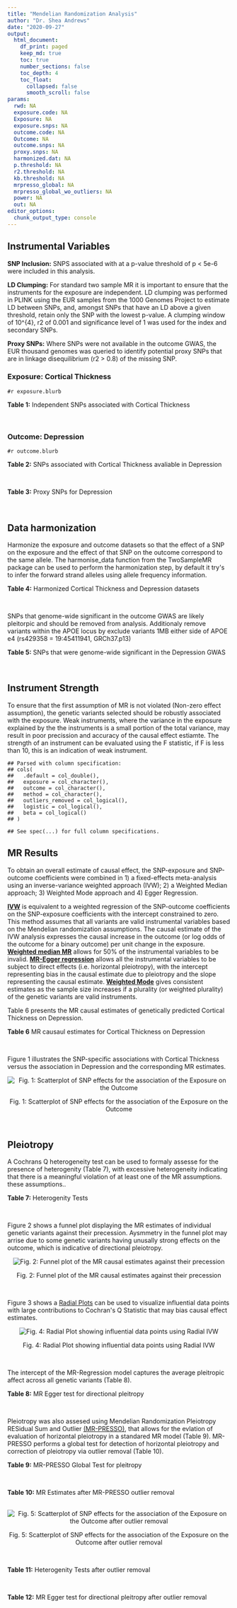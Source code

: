 ```yaml
---
title: "Mendelian Randomization Analysis"
author: "Dr. Shea Andrews"
date: "2020-09-27"
output:
  html_document:
    df_print: paged
    keep_md: true
    toc: true
    number_sections: false
    toc_depth: 4
    toc_float:
      collapsed: false
      smooth_scroll: false
params:
  rwd: NA
  exposure.code: NA
  Exposure: NA
  exposure.snps: NA
  outcome.code: NA
  Outcome: NA
  outcome.snps: NA
  proxy.snps: NA
  harmonized.dat: NA
  p.threshold: NA
  r2.threshold: NA
  kb.threshold: NA
  mrpresso_global: NA
  mrpresso_global_wo_outliers: NA
  power: NA
  out: NA
editor_options:
  chunk_output_type: console
---
```







## Instrumental Variables
**SNP Inclusion:** SNPS associated with at a p-value threshold of p < 5e-6 were included in this analysis.
<br>

**LD Clumping:** For standard two sample MR it is important to ensure that the instruments for the exposure are independent. LD clumping was performed in PLINK using the EUR samples from the 1000 Genomes Project to estimate LD between SNPs, and, amongst SNPs that have an LD above a given threshold, retain only the SNP with the lowest p-value. A clumping window of 10^{4}, r2 of 0.001 and significance level of 1 was used for the index and secondary SNPs.
<br>

**Proxy SNPs:** Where SNPs were not available in the outcome GWAS, the EUR thousand genomes was queried to identify potential proxy SNPs that are in linkage disequilibrium (r2 > 0.8) of the missing SNP.
<br>

### Exposure: Cortical Thickness
`#r exposure.blurb`
<br>

**Table 1:** Independent SNPs associated with Cortical Thickness
<div data-pagedtable="false">
  <script data-pagedtable-source type="application/json">
{"columns":[{"label":["SNP"],"name":[1],"type":["chr"],"align":["left"]},{"label":["CHROM"],"name":[2],"type":["dbl"],"align":["right"]},{"label":["POS"],"name":[3],"type":["dbl"],"align":["right"]},{"label":["REF"],"name":[4],"type":["chr"],"align":["left"]},{"label":["ALT"],"name":[5],"type":["chr"],"align":["left"]},{"label":["AF"],"name":[6],"type":["dbl"],"align":["right"]},{"label":["BETA"],"name":[7],"type":["dbl"],"align":["right"]},{"label":["SE"],"name":[8],"type":["dbl"],"align":["right"]},{"label":["Z"],"name":[9],"type":["dbl"],"align":["right"]},{"label":["P"],"name":[10],"type":["dbl"],"align":["right"]},{"label":["N"],"name":[11],"type":["dbl"],"align":["right"]},{"label":["TRAIT"],"name":[12],"type":["chr"],"align":["left"]}],"data":[{"1":"rs1180331","2":"1","3":"40012184","4":"G","5":"A","6":"0.4610","7":"0.0039","8":"0.0008","9":"4.875000","10":"5.299e-07","11":"32872","12":"Cortical_Thickness"},{"1":"rs556204","2":"1","3":"57595583","4":"G","5":"C","6":"0.1594","7":"-0.0050","8":"0.0010","9":"-5.000000","10":"1.417e-06","11":"32441","12":"Cortical_Thickness"},{"1":"rs2002058","2":"1","3":"58561329","4":"C","5":"T","6":"0.1892","7":"0.0046","8":"0.0010","9":"4.600000","10":"1.289e-06","11":"33089","12":"Cortical_Thickness"},{"1":"rs7549825","2":"1","3":"98554409","4":"A","5":"G","6":"0.3084","7":"0.0040","8":"0.0008","9":"5.000000","10":"2.503e-06","11":"32872","12":"Cortical_Thickness"},{"1":"rs7531555","2":"1","3":"196929310","4":"C","5":"T","6":"0.2386","7":"0.0047","8":"0.0009","9":"5.222222","10":"7.662e-08","11":"32639","12":"Cortical_Thickness"},{"1":"rs6738528","2":"2","3":"27149258","4":"T","5":"A","6":"0.3984","7":"0.0045","8":"0.0008","9":"5.625000","10":"7.324e-09","11":"32872","12":"Cortical_Thickness"},{"1":"rs3770776","2":"2","3":"37150793","4":"A","5":"G","6":"0.4299","7":"0.0039","8":"0.0008","9":"4.875000","10":"3.170e-07","11":"32872","12":"Cortical_Thickness"},{"1":"rs11692435","2":"2","3":"98275354","4":"G","5":"A","6":"0.0910","7":"-0.0091","8":"0.0015","9":"-6.066667","10":"3.179e-10","11":"29128","12":"Cortical_Thickness"},{"1":"rs533577","2":"3","3":"39489651","4":"C","5":"T","6":"0.4935","7":"-0.0050","8":"0.0008","9":"-6.250000","10":"8.426e-11","11":"32872","12":"Cortical_Thickness"},{"1":"rs11708974","2":"3","3":"64395184","4":"C","5":"T","6":"0.4778","7":"0.0035","8":"0.0008","9":"4.375000","10":"4.070e-06","11":"32872","12":"Cortical_Thickness"},{"1":"rs2636563","2":"3","3":"183939044","4":"G","5":"C","6":"0.2416","7":"0.0044","8":"0.0009","9":"4.888889","10":"2.299e-06","11":"31046","12":"Cortical_Thickness"},{"1":"rs10016059","2":"4","3":"2405007","4":"T","5":"C","6":"0.3379","7":"0.0038","8":"0.0008","9":"4.750000","10":"4.994e-06","11":"32441","12":"Cortical_Thickness"},{"1":"rs7657284","2":"4","3":"39688694","4":"A","5":"C","6":"0.2465","7":"0.0044","8":"0.0009","9":"4.888890","10":"2.680e-07","11":"32872","12":"Cortical_Thickness"},{"1":"rs7683042","2":"4","3":"46999235","4":"A","5":"G","6":"0.4028","7":"-0.0036","8":"0.0008","9":"-4.500000","10":"3.852e-06","11":"32872","12":"Cortical_Thickness"},{"1":"rs13107325","2":"4","3":"103188709","4":"C","5":"T","6":"0.0707","7":"-0.0076","8":"0.0015","9":"-5.066667","10":"5.054e-07","11":"32872","12":"Cortical_Thickness"},{"1":"rs35021943","2":"4","3":"121643239","4":"A","5":"C","6":"0.2422","7":"0.0051","8":"0.0009","9":"5.666670","10":"2.979e-09","11":"32872","12":"Cortical_Thickness"},{"1":"rs40565","2":"5","3":"55828636","4":"C","5":"T","6":"0.8108","7":"0.0048","8":"0.0010","9":"4.800000","10":"5.911e-07","11":"32249","12":"Cortical_Thickness"},{"1":"rs2744449","2":"6","3":"52951185","4":"G","5":"C","6":"0.9107","7":"0.0059","8":"0.0013","9":"4.538462","10":"4.452e-06","11":"33281","12":"Cortical_Thickness"},{"1":"rs194833","2":"7","3":"103761274","4":"G","5":"T","6":"0.4771","7":"-0.0035","8":"0.0008","9":"-4.375000","10":"3.614e-06","11":"32486","12":"Cortical_Thickness"},{"1":"rs6961970","2":"7","3":"113901132","4":"C","5":"A","6":"0.2334","7":"0.0041","8":"0.0009","9":"4.555556","10":"2.411e-06","11":"32872","12":"Cortical_Thickness"},{"1":"rs724265","2":"8","3":"8219182","4":"G","5":"A","6":"0.6272","7":"0.0041","8":"0.0008","9":"5.125000","10":"1.012e-07","11":"32872","12":"Cortical_Thickness"},{"1":"rs3200031","2":"8","3":"26227484","4":"C","5":"T","6":"0.0773","7":"0.0071","8":"0.0014","9":"5.071429","10":"5.526e-07","11":"32872","12":"Cortical_Thickness"},{"1":"rs7824177","2":"8","3":"110585288","4":"A","5":"G","6":"0.1616","7":"-0.0059","8":"0.0010","9":"-5.900000","10":"8.922e-09","11":"32872","12":"Cortical_Thickness"},{"1":"rs12543282","2":"8","3":"144627241","4":"C","5":"T","6":"0.2395","7":"0.0043","8":"0.0009","9":"4.777778","10":"4.087e-06","11":"32764","12":"Cortical_Thickness"},{"1":"rs35025323","2":"10","3":"97089991","4":"T","5":"C","6":"0.1210","7":"-0.0054","8":"0.0011","9":"-4.909090","10":"1.762e-06","11":"32872","12":"Cortical_Thickness"},{"1":"rs4296031","2":"11","3":"42540012","4":"G","5":"A","6":"0.8037","7":"-0.0044","8":"0.0010","9":"-4.400000","10":"3.779e-06","11":"32486","12":"Cortical_Thickness"},{"1":"rs7957460","2":"12","3":"32945835","4":"G","5":"A","6":"0.6732","7":"-0.0037","8":"0.0008","9":"-4.625000","10":"2.960e-06","11":"32512","12":"Cortical_Thickness"},{"1":"rs12815451","2":"12","3":"51738706","4":"T","5":"C","6":"0.1519","7":"0.0070","8":"0.0015","9":"4.666670","10":"3.201e-06","11":"20004","12":"Cortical_Thickness"},{"1":"rs1558801","2":"12","3":"109036359","4":"A","5":"C","6":"0.3852","7":"-0.0041","8":"0.0009","9":"-4.555560","10":"2.204e-06","11":"30860","12":"Cortical_Thickness"},{"1":"rs4772440","2":"13","3":"102712476","4":"C","5":"T","6":"0.4224","7":"-0.0036","8":"0.0008","9":"-4.500000","10":"3.102e-06","11":"32872","12":"Cortical_Thickness"},{"1":"rs1742401","2":"16","3":"1971601","4":"G","5":"A","6":"0.3809","7":"-0.0038","8":"0.0008","9":"-4.750000","10":"7.050e-07","11":"32764","12":"Cortical_Thickness"},{"1":"rs734957","2":"17","3":"2612584","4":"G","5":"A","6":"0.2235","7":"0.0066","8":"0.0012","9":"5.500000","10":"6.126e-08","11":"22106","12":"Cortical_Thickness"},{"1":"rs11656696","2":"17","3":"10033679","4":"C","5":"A","6":"0.4288","7":"0.0040","8":"0.0008","9":"5.000000","10":"2.117e-07","11":"32512","12":"Cortical_Thickness"},{"1":"rs7215205","2":"17","3":"29818258","4":"T","5":"C","6":"0.6326","7":"-0.0036","8":"0.0008","9":"-4.500000","10":"3.115e-06","11":"32680","12":"Cortical_Thickness"},{"1":"rs2316766","2":"17","3":"43919068","4":"G","5":"T","6":"0.2098","7":"0.0069","8":"0.0011","9":"6.272727","10":"2.903e-10","11":"26063","12":"Cortical_Thickness"},{"1":"rs117826338","2":"19","3":"5904353","4":"C","5":"T","6":"0.1353","7":"0.0062","8":"0.0012","9":"5.166667","10":"9.902e-08","11":"30012","12":"Cortical_Thickness"},{"1":"rs3816046","2":"19","3":"46118127","4":"C","5":"T","6":"0.3206","7":"-0.0041","8":"0.0008","9":"-5.125000","10":"8.464e-07","11":"30344","12":"Cortical_Thickness"},{"1":"rs5994871","2":"22","3":"22091244","4":"C","5":"T","6":"0.7171","7":"0.0042","8":"0.0009","9":"4.666667","10":"8.821e-07","11":"32872","12":"Cortical_Thickness"},{"1":"rs5756894","2":"22","3":"38450136","4":"C","5":"A","6":"0.6043","7":"0.0035","8":"0.0008","9":"4.375000","10":"4.741e-06","11":"32872","12":"Cortical_Thickness"}],"options":{"columns":{"min":{},"max":[10]},"rows":{"min":[10],"max":[10]},"pages":{}}}
  </script>
</div>
<br>

### Outcome: Depression
`#r outcome.blurb`
<br>

**Table 2:** SNPs associated with Cortical Thickness avaliable in Depression
<div data-pagedtable="false">
  <script data-pagedtable-source type="application/json">
{"columns":[{"label":["SNP"],"name":[1],"type":["chr"],"align":["left"]},{"label":["CHROM"],"name":[2],"type":["dbl"],"align":["right"]},{"label":["POS"],"name":[3],"type":["dbl"],"align":["right"]},{"label":["REF"],"name":[4],"type":["chr"],"align":["left"]},{"label":["ALT"],"name":[5],"type":["chr"],"align":["left"]},{"label":["AF"],"name":[6],"type":["dbl"],"align":["right"]},{"label":["BETA"],"name":[7],"type":["dbl"],"align":["right"]},{"label":["SE"],"name":[8],"type":["dbl"],"align":["right"]},{"label":["Z"],"name":[9],"type":["dbl"],"align":["right"]},{"label":["P"],"name":[10],"type":["dbl"],"align":["right"]},{"label":["N"],"name":[11],"type":["dbl"],"align":["right"]},{"label":["TRAIT"],"name":[12],"type":["chr"],"align":["left"]}],"data":[{"1":"rs1180331","2":"1","3":"40012184","4":"G","5":"A","6":"0.4596","7":"0.0003","8":"0.0035","9":"0.08571429","10":"0.9322000","11":"807553","12":"Depression"},{"1":"rs556204","2":"1","3":"57595583","4":"G","5":"C","6":"0.1599","7":"-0.0021","8":"0.0048","9":"-0.43750000","10":"0.6642000","11":"807553","12":"Depression"},{"1":"rs2002058","2":"1","3":"58561329","4":"C","5":"T","6":"0.1891","7":"-0.0012","8":"0.0045","9":"-0.26666667","10":"0.7913000","11":"807553","12":"Depression"},{"1":"rs7549825","2":"1","3":"98554409","4":"A","5":"G","6":"0.3079","7":"-0.0091","8":"0.0039","9":"-2.33333000","10":"0.0205800","11":"807553","12":"Depression"},{"1":"rs7531555","2":"1","3":"196929310","4":"C","5":"T","6":"0.2328","7":"-0.0009","8":"0.0041","9":"-0.21951220","10":"0.8276000","11":"807553","12":"Depression"},{"1":"rs6738528","2":"2","3":"27149258","4":"T","5":"A","6":"0.3944","7":"-0.0033","8":"0.0036","9":"-0.91666667","10":"0.3630000","11":"807553","12":"Depression"},{"1":"rs3770776","2":"2","3":"37150793","4":"A","5":"G","6":"0.4229","7":"0.0089","8":"0.0036","9":"2.47222000","10":"0.0141500","11":"807553","12":"Depression"},{"1":"rs11692435","2":"2","3":"98275354","4":"G","5":"A","6":"0.0817","7":"0.0117","8":"0.0065","9":"1.80000000","10":"0.0740500","11":"807553","12":"Depression"},{"1":"rs533577","2":"3","3":"39489651","4":"C","5":"T","6":"0.4937","7":"-0.0037","8":"0.0035","9":"-1.05714286","10":"0.2941000","11":"807553","12":"Depression"},{"1":"rs11708974","2":"3","3":"64395184","4":"C","5":"T","6":"0.4859","7":"0.0010","8":"0.0036","9":"0.27777778","10":"0.7828000","11":"807553","12":"Depression"},{"1":"rs2636563","2":"3","3":"183939044","4":"G","5":"C","6":"0.2384","7":"0.0139","8":"0.0041","9":"3.39024390","10":"0.0007670","11":"807553","12":"Depression"},{"1":"rs10016059","2":"4","3":"2405007","4":"T","5":"C","6":"0.3388","7":"-0.0101","8":"0.0038","9":"-2.65789000","10":"0.0083480","11":"807553","12":"Depression"},{"1":"rs7657284","2":"4","3":"39688694","4":"A","5":"C","6":"0.2498","7":"-0.0015","8":"0.0041","9":"-0.36585400","10":"0.7166000","11":"807553","12":"Depression"},{"1":"rs7683042","2":"4","3":"46999235","4":"A","5":"G","6":"0.4038","7":"-0.0007","8":"0.0036","9":"-0.19444400","10":"0.8470000","11":"807553","12":"Depression"},{"1":"rs13107325","2":"4","3":"103188709","4":"C","5":"T","6":"0.0762","7":"0.0230","8":"0.0068","9":"3.38235294","10":"0.0006575","11":"807553","12":"Depression"},{"1":"rs35021943","2":"4","3":"121643239","4":"A","5":"C","6":"0.2476","7":"-0.0139","8":"0.0041","9":"-3.39024000","10":"0.0007670","11":"807553","12":"Depression"},{"1":"rs40565","2":"5","3":"55828636","4":"C","5":"T","6":"0.8152","7":"0.0008","8":"0.0046","9":"0.17391304","10":"0.8630000","11":"807553","12":"Depression"},{"1":"rs2744449","2":"6","3":"52951185","4":"G","5":"C","6":"0.9075","7":"-0.0046","8":"0.0061","9":"-0.75409836","10":"0.4542000","11":"807553","12":"Depression"},{"1":"rs194833","2":"7","3":"103761274","4":"G","5":"T","6":"0.4709","7":"0.0051","8":"0.0035","9":"1.45714286","10":"0.1482000","11":"807553","12":"Depression"},{"1":"rs6961970","2":"7","3":"113901132","4":"C","5":"A","6":"0.2353","7":"0.0113","8":"0.0041","9":"2.75609756","10":"0.0062360","11":"807553","12":"Depression"},{"1":"rs724265","2":"8","3":"8219182","4":"G","5":"A","6":"0.6246","7":"-0.0085","8":"0.0037","9":"-2.29729730","10":"0.0226200","11":"807553","12":"Depression"},{"1":"rs3200031","2":"8","3":"26227484","4":"C","5":"T","6":"0.0773","7":"0.0087","8":"0.0067","9":"1.29850746","10":"0.1908000","11":"807553","12":"Depression"},{"1":"rs7824177","2":"8","3":"110585288","4":"A","5":"G","6":"0.1602","7":"0.0006","8":"0.0048","9":"0.12500000","10":"0.9013000","11":"807553","12":"Depression"},{"1":"rs12543282","2":"8","3":"144627241","4":"C","5":"T","6":"0.2345","7":"-0.0004","8":"0.0042","9":"-0.09523810","10":"0.9247000","11":"807553","12":"Depression"},{"1":"rs35025323","2":"10","3":"97089991","4":"T","5":"C","6":"0.1212","7":"0.0090","8":"0.0054","9":"1.66667000","10":"0.0981300","11":"807553","12":"Depression"},{"1":"rs4296031","2":"11","3":"42540012","4":"G","5":"A","6":"0.8104","7":"-0.0073","8":"0.0045","9":"-1.62222222","10":"0.1074000","11":"807553","12":"Depression"},{"1":"rs7957460","2":"12","3":"32945835","4":"G","5":"A","6":"0.6737","7":"-0.0003","8":"0.0037","9":"-0.08108108","10":"0.9359000","11":"807553","12":"Depression"},{"1":"rs12815451","2":"12","3":"51738706","4":"T","5":"C","6":"0.1587","7":"0.0067","8":"0.0053","9":"1.26415000","10":"0.2097000","11":"807553","12":"Depression"},{"1":"rs1558801","2":"12","3":"109036359","4":"A","5":"C","6":"0.3912","7":"-0.0008","8":"0.0037","9":"-0.21621600","10":"0.8301000","11":"807553","12":"Depression"},{"1":"rs4772440","2":"13","3":"102712476","4":"C","5":"T","6":"0.4176","7":"0.0051","8":"0.0036","9":"1.41666667","10":"0.1598000","11":"807553","12":"Depression"},{"1":"rs1742401","2":"16","3":"1971601","4":"G","5":"A","6":"0.3791","7":"-0.0020","8":"0.0036","9":"-0.55555556","10":"0.5814000","11":"807553","12":"Depression"},{"1":"rs11656696","2":"17","3":"10033679","4":"C","5":"A","6":"0.4267","7":"0.0019","8":"0.0036","9":"0.52777778","10":"0.6004000","11":"807553","12":"Depression"},{"1":"rs7215205","2":"17","3":"29818258","4":"T","5":"C","6":"0.6346","7":"-0.0054","8":"0.0037","9":"-1.45946000","10":"0.1475000","11":"807553","12":"Depression"},{"1":"rs117826338","2":"19","3":"5904353","4":"C","5":"T","6":"0.1371","7":"0.0017","8":"0.0053","9":"0.32075472","10":"0.7502000","11":"807553","12":"Depression"},{"1":"rs3816046","2":"19","3":"46118127","4":"C","5":"T","6":"0.3272","7":"-0.0034","8":"0.0038","9":"-0.89473684","10":"0.3746000","11":"807553","12":"Depression"},{"1":"rs5994871","2":"22","3":"22091244","4":"C","5":"T","6":"0.7155","7":"-0.0014","8":"0.0040","9":"-0.35000000","10":"0.7283000","11":"807553","12":"Depression"},{"1":"rs5756894","2":"22","3":"38450136","4":"C","5":"A","6":"0.5980","7":"-0.0044","8":"0.0036","9":"-1.22222222","10":"0.2252000","11":"807553","12":"Depression"},{"1":"rs734957","2":"NA","3":"NA","4":"NA","5":"NA","6":"NA","7":"NA","8":"NA","9":"NA","10":"NA","11":"NA","12":"NA"},{"1":"rs2316766","2":"NA","3":"NA","4":"NA","5":"NA","6":"NA","7":"NA","8":"NA","9":"NA","10":"NA","11":"NA","12":"NA"}],"options":{"columns":{"min":{},"max":[10]},"rows":{"min":[10],"max":[10]},"pages":{}}}
  </script>
</div>
<br>

**Table 3:** Proxy SNPs for Depression
<div data-pagedtable="false">
  <script data-pagedtable-source type="application/json">
{"columns":[{"label":["target_snp"],"name":[1],"type":["chr"],"align":["left"]},{"label":["proxy_snp"],"name":[2],"type":["chr"],"align":["left"]},{"label":["ld.r2"],"name":[3],"type":["dbl"],"align":["right"]},{"label":["Dprime"],"name":[4],"type":["dbl"],"align":["right"]},{"label":["PHASE"],"name":[5],"type":["chr"],"align":["left"]},{"label":["X12"],"name":[6],"type":["lgl"],"align":["right"]},{"label":["CHROM"],"name":[7],"type":["dbl"],"align":["right"]},{"label":["POS"],"name":[8],"type":["dbl"],"align":["right"]},{"label":["REF.proxy"],"name":[9],"type":["chr"],"align":["left"]},{"label":["ALT.proxy"],"name":[10],"type":["chr"],"align":["left"]},{"label":["AF"],"name":[11],"type":["dbl"],"align":["right"]},{"label":["BETA"],"name":[12],"type":["dbl"],"align":["right"]},{"label":["SE"],"name":[13],"type":["dbl"],"align":["right"]},{"label":["Z"],"name":[14],"type":["dbl"],"align":["right"]},{"label":["P"],"name":[15],"type":["dbl"],"align":["right"]},{"label":["N"],"name":[16],"type":["dbl"],"align":["right"]},{"label":["TRAIT"],"name":[17],"type":["chr"],"align":["left"]},{"label":["ref"],"name":[18],"type":["lgl"],"align":["right"]},{"label":["ref.proxy"],"name":[19],"type":["chr"],"align":["left"]},{"label":["alt"],"name":[20],"type":["chr"],"align":["left"]},{"label":["alt.proxy"],"name":[21],"type":["chr"],"align":["left"]},{"label":["ALT"],"name":[22],"type":["lgl"],"align":["right"]},{"label":["REF"],"name":[23],"type":["chr"],"align":["left"]},{"label":["proxy.outcome"],"name":[24],"type":["lgl"],"align":["right"]}],"data":[{"1":"rs2316766","2":"rs112155389","3":"0.989115","4":"1","5":"TA/GG","6":"NA","7":"17","8":"43758078","9":"G","10":"A","11":"0.2212","12":"0.0049","13":"0.0042","14":"1.166667","15":"0.247","16":"807553","17":"Depression","18":"TRUE","19":"A","20":"G","21":"G","22":"TRUE","23":"G","24":"TRUE"},{"1":"rs734957","2":"NA","3":"NA","4":"NA","5":"NA","6":"NA","7":"NA","8":"NA","9":"NA","10":"NA","11":"NA","12":"NA","13":"NA","14":"NA","15":"NA","16":"NA","17":"NA","18":"NA","19":"NA","20":"NA","21":"NA","22":"NA","23":"NA","24":"NA"}],"options":{"columns":{"min":{},"max":[10]},"rows":{"min":[10],"max":[10]},"pages":{}}}
  </script>
</div>
<br>

## Data harmonization
Harmonize the exposure and outcome datasets so that the effect of a SNP on the exposure and the effect of that SNP on the outcome correspond to the same allele. The harmonise_data function from the TwoSampleMR package can be used to perform the harmonization step, by default it try's to infer the forward strand alleles using allele frequency information.
<br>

**Table 4:** Harmonized Cortical Thickness and Depression datasets
<div data-pagedtable="false">
  <script data-pagedtable-source type="application/json">
{"columns":[{"label":["SNP"],"name":[1],"type":["chr"],"align":["left"]},{"label":["effect_allele.exposure"],"name":[2],"type":["chr"],"align":["left"]},{"label":["other_allele.exposure"],"name":[3],"type":["chr"],"align":["left"]},{"label":["effect_allele.outcome"],"name":[4],"type":["chr"],"align":["left"]},{"label":["other_allele.outcome"],"name":[5],"type":["chr"],"align":["left"]},{"label":["beta.exposure"],"name":[6],"type":["dbl"],"align":["right"]},{"label":["beta.outcome"],"name":[7],"type":["dbl"],"align":["right"]},{"label":["eaf.exposure"],"name":[8],"type":["dbl"],"align":["right"]},{"label":["eaf.outcome"],"name":[9],"type":["dbl"],"align":["right"]},{"label":["remove"],"name":[10],"type":["lgl"],"align":["right"]},{"label":["palindromic"],"name":[11],"type":["lgl"],"align":["right"]},{"label":["ambiguous"],"name":[12],"type":["lgl"],"align":["right"]},{"label":["id.outcome"],"name":[13],"type":["chr"],"align":["left"]},{"label":["chr.outcome"],"name":[14],"type":["dbl"],"align":["right"]},{"label":["pos.outcome"],"name":[15],"type":["dbl"],"align":["right"]},{"label":["se.outcome"],"name":[16],"type":["dbl"],"align":["right"]},{"label":["z.outcome"],"name":[17],"type":["dbl"],"align":["right"]},{"label":["pval.outcome"],"name":[18],"type":["dbl"],"align":["right"]},{"label":["samplesize.outcome"],"name":[19],"type":["dbl"],"align":["right"]},{"label":["outcome"],"name":[20],"type":["chr"],"align":["left"]},{"label":["mr_keep.outcome"],"name":[21],"type":["lgl"],"align":["right"]},{"label":["pval_origin.outcome"],"name":[22],"type":["chr"],"align":["left"]},{"label":["chr.exposure"],"name":[23],"type":["dbl"],"align":["right"]},{"label":["pos.exposure"],"name":[24],"type":["dbl"],"align":["right"]},{"label":["se.exposure"],"name":[25],"type":["dbl"],"align":["right"]},{"label":["z.exposure"],"name":[26],"type":["dbl"],"align":["right"]},{"label":["pval.exposure"],"name":[27],"type":["dbl"],"align":["right"]},{"label":["samplesize.exposure"],"name":[28],"type":["dbl"],"align":["right"]},{"label":["exposure"],"name":[29],"type":["chr"],"align":["left"]},{"label":["mr_keep.exposure"],"name":[30],"type":["lgl"],"align":["right"]},{"label":["pval_origin.exposure"],"name":[31],"type":["chr"],"align":["left"]},{"label":["id.exposure"],"name":[32],"type":["chr"],"align":["left"]},{"label":["action"],"name":[33],"type":["dbl"],"align":["right"]},{"label":["mr_keep"],"name":[34],"type":["lgl"],"align":["right"]},{"label":["pt"],"name":[35],"type":["dbl"],"align":["right"]},{"label":["pleitropy_keep"],"name":[36],"type":["lgl"],"align":["right"]},{"label":["mrpresso_RSSobs"],"name":[37],"type":["dbl"],"align":["right"]},{"label":["mrpresso_pval"],"name":[38],"type":["dbl"],"align":["right"]},{"label":["mrpresso_keep"],"name":[39],"type":["lgl"],"align":["right"]}],"data":[{"1":"rs10016059","2":"C","3":"T","4":"C","5":"T","6":"0.0038","7":"-0.0101","8":"0.3379","9":"0.3388","10":"FALSE","11":"FALSE","12":"FALSE","13":"WWB8TB","14":"4","15":"2405007","16":"0.0038","17":"-2.65789000","18":"0.0083480","19":"807553","20":"Howard2019dep23andMe","21":"TRUE","22":"reported","23":"4","24":"2405007","25":"0.0008","26":"4.750000","27":"4.994e-06","28":"32441","29":"Grasby2020thickness","30":"TRUE","31":"reported","32":"Bc7OW2","33":"2","34":"TRUE","35":"5e-06","36":"TRUE","37":"9.867550e-05","38":"0.3990","39":"TRUE"},{"1":"rs11656696","2":"A","3":"C","4":"A","5":"C","6":"0.0040","7":"0.0019","8":"0.4288","9":"0.4267","10":"FALSE","11":"FALSE","12":"FALSE","13":"WWB8TB","14":"17","15":"10033679","16":"0.0036","17":"0.52777778","18":"0.6004000","19":"807553","20":"Howard2019dep23andMe","21":"TRUE","22":"reported","23":"17","24":"10033679","25":"0.0008","26":"5.000000","27":"2.117e-07","28":"32512","29":"Grasby2020thickness","30":"TRUE","31":"reported","32":"Bc7OW2","33":"2","34":"TRUE","35":"5e-06","36":"TRUE","37":"5.569280e-06","38":"1.0000","39":"TRUE"},{"1":"rs11692435","2":"A","3":"G","4":"A","5":"G","6":"-0.0091","7":"0.0117","8":"0.0910","9":"0.0817","10":"FALSE","11":"FALSE","12":"FALSE","13":"WWB8TB","14":"2","15":"98275354","16":"0.0065","17":"1.80000000","18":"0.0740500","19":"807553","20":"Howard2019dep23andMe","21":"TRUE","22":"reported","23":"2","24":"98275354","25":"0.0015","26":"-6.066667","27":"3.179e-10","28":"29128","29":"Grasby2020thickness","30":"TRUE","31":"reported","32":"Bc7OW2","33":"2","34":"TRUE","35":"5e-06","36":"TRUE","37":"1.269006e-04","38":"1.0000","39":"TRUE"},{"1":"rs11708974","2":"T","3":"C","4":"T","5":"C","6":"0.0035","7":"0.0010","8":"0.4778","9":"0.4859","10":"FALSE","11":"FALSE","12":"FALSE","13":"WWB8TB","14":"3","15":"64395184","16":"0.0036","17":"0.27777778","18":"0.7828000","19":"807553","20":"Howard2019dep23andMe","21":"TRUE","22":"reported","23":"3","24":"64395184","25":"0.0008","26":"4.375000","27":"4.070e-06","28":"32872","29":"Grasby2020thickness","30":"TRUE","31":"reported","32":"Bc7OW2","33":"2","34":"TRUE","35":"5e-06","36":"TRUE","37":"1.892950e-06","38":"1.0000","39":"TRUE"},{"1":"rs117826338","2":"T","3":"C","4":"T","5":"C","6":"0.0062","7":"0.0017","8":"0.1353","9":"0.1371","10":"FALSE","11":"FALSE","12":"FALSE","13":"WWB8TB","14":"19","15":"5904353","16":"0.0053","17":"0.32075472","18":"0.7502000","19":"807553","20":"Howard2019dep23andMe","21":"TRUE","22":"reported","23":"19","24":"5904353","25":"0.0012","26":"5.166667","27":"9.902e-08","28":"30012","29":"Grasby2020thickness","30":"TRUE","31":"reported","32":"Bc7OW2","33":"2","34":"TRUE","35":"5e-06","36":"TRUE","37":"5.694265e-06","38":"1.0000","39":"TRUE"},{"1":"rs1180331","2":"A","3":"G","4":"A","5":"G","6":"0.0039","7":"0.0003","8":"0.4610","9":"0.4596","10":"FALSE","11":"FALSE","12":"FALSE","13":"WWB8TB","14":"1","15":"40012184","16":"0.0035","17":"0.08571429","18":"0.9322000","19":"807553","20":"Howard2019dep23andMe","21":"TRUE","22":"reported","23":"1","24":"40012184","25":"0.0008","26":"4.875000","27":"5.299e-07","28":"32872","29":"Grasby2020thickness","30":"TRUE","31":"reported","32":"Bc7OW2","33":"2","34":"TRUE","35":"5e-06","36":"TRUE","37":"4.993166e-07","38":"1.0000","39":"TRUE"},{"1":"rs12543282","2":"T","3":"C","4":"T","5":"C","6":"0.0043","7":"-0.0004","8":"0.2395","9":"0.2345","10":"FALSE","11":"FALSE","12":"FALSE","13":"WWB8TB","14":"8","15":"144627241","16":"0.0042","17":"-0.09523810","18":"0.9247000","19":"807553","20":"Howard2019dep23andMe","21":"TRUE","22":"reported","23":"8","24":"144627241","25":"0.0009","26":"4.777778","27":"4.087e-06","28":"32764","29":"Grasby2020thickness","30":"TRUE","31":"reported","32":"Bc7OW2","33":"2","34":"TRUE","35":"5e-06","36":"TRUE","37":"8.043206e-10","38":"1.0000","39":"TRUE"},{"1":"rs12815451","2":"C","3":"T","4":"C","5":"T","6":"0.0070","7":"0.0067","8":"0.1519","9":"0.1587","10":"FALSE","11":"FALSE","12":"FALSE","13":"WWB8TB","14":"12","15":"51738706","16":"0.0053","17":"1.26415000","18":"0.2097000","19":"807553","20":"Howard2019dep23andMe","21":"TRUE","22":"reported","23":"12","24":"51738706","25":"0.0015","26":"4.666670","27":"3.201e-06","28":"20004","29":"Grasby2020thickness","30":"TRUE","31":"reported","32":"Bc7OW2","33":"2","34":"TRUE","35":"5e-06","36":"TRUE","37":"5.900797e-05","38":"1.0000","39":"TRUE"},{"1":"rs13107325","2":"T","3":"C","4":"T","5":"C","6":"-0.0076","7":"0.0230","8":"0.0707","9":"0.0762","10":"FALSE","11":"FALSE","12":"FALSE","13":"WWB8TB","14":"4","15":"103188709","16":"0.0068","17":"3.38235294","18":"0.0006575","19":"807553","20":"Howard2019dep23andMe","21":"TRUE","22":"reported","23":"4","24":"103188709","25":"0.0015","26":"-5.066667","27":"5.054e-07","28":"32872","29":"Grasby2020thickness","30":"TRUE","31":"reported","32":"Bc7OW2","33":"2","34":"TRUE","35":"5e-06","36":"TRUE","37":"5.222101e-04","38":"0.0266","39":"FALSE"},{"1":"rs1558801","2":"C","3":"A","4":"C","5":"A","6":"-0.0041","7":"-0.0008","8":"0.3852","9":"0.3912","10":"FALSE","11":"FALSE","12":"FALSE","13":"WWB8TB","14":"12","15":"109036359","16":"0.0037","17":"-0.21621600","18":"0.8301000","19":"807553","20":"Howard2019dep23andMe","21":"TRUE","22":"reported","23":"12","24":"109036359","25":"0.0009","26":"-4.555560","27":"2.204e-06","28":"30860","29":"Grasby2020thickness","30":"TRUE","31":"reported","32":"Bc7OW2","33":"2","34":"TRUE","35":"5e-06","36":"TRUE","37":"1.538259e-06","38":"1.0000","39":"TRUE"},{"1":"rs1742401","2":"A","3":"G","4":"A","5":"G","6":"-0.0038","7":"-0.0020","8":"0.3809","9":"0.3791","10":"FALSE","11":"FALSE","12":"FALSE","13":"WWB8TB","14":"16","15":"1971601","16":"0.0036","17":"-0.55555556","18":"0.5814000","19":"807553","20":"Howard2019dep23andMe","21":"TRUE","22":"reported","23":"16","24":"1971601","25":"0.0008","26":"-4.750000","27":"7.050e-07","28":"32764","29":"Grasby2020thickness","30":"TRUE","31":"reported","32":"Bc7OW2","33":"2","34":"TRUE","35":"5e-06","36":"TRUE","37":"5.933064e-06","38":"1.0000","39":"TRUE"},{"1":"rs194833","2":"T","3":"G","4":"T","5":"G","6":"-0.0035","7":"0.0051","8":"0.4771","9":"0.4709","10":"FALSE","11":"FALSE","12":"FALSE","13":"WWB8TB","14":"7","15":"103761274","16":"0.0035","17":"1.45714286","18":"0.1482000","19":"807553","20":"Howard2019dep23andMe","21":"TRUE","22":"reported","23":"7","24":"103761274","25":"0.0008","26":"-4.375000","27":"3.614e-06","28":"32486","29":"Grasby2020thickness","30":"TRUE","31":"reported","32":"Bc7OW2","33":"2","34":"TRUE","35":"5e-06","36":"TRUE","37":"2.357343e-05","38":"1.0000","39":"TRUE"},{"1":"rs2002058","2":"T","3":"C","4":"T","5":"C","6":"0.0046","7":"-0.0012","8":"0.1892","9":"0.1891","10":"FALSE","11":"FALSE","12":"FALSE","13":"WWB8TB","14":"1","15":"58561329","16":"0.0045","17":"-0.26666667","18":"0.7913000","19":"807553","20":"Howard2019dep23andMe","21":"TRUE","22":"reported","23":"1","24":"58561329","25":"0.0010","26":"4.600000","27":"1.289e-06","28":"33089","29":"Grasby2020thickness","30":"TRUE","31":"reported","32":"Bc7OW2","33":"2","34":"TRUE","35":"5e-06","36":"TRUE","37":"5.765798e-07","38":"1.0000","39":"TRUE"},{"1":"rs2316766","2":"T","3":"G","4":"T","5":"G","6":"0.0069","7":"0.0049","8":"0.2098","9":"0.2212","10":"FALSE","11":"FALSE","12":"FALSE","13":"WWB8TB","14":"17","15":"43758078","16":"0.0042","17":"1.16666667","18":"0.2470000","19":"807553","20":"Howard2019dep23andMe","21":"TRUE","22":"reported","23":"17","24":"43919068","25":"0.0011","26":"6.272727","27":"2.903e-10","28":"26063","29":"Grasby2020thickness","30":"TRUE","31":"reported","32":"Bc7OW2","33":"2","34":"TRUE","35":"5e-06","36":"TRUE","37":"3.512963e-05","38":"1.0000","39":"TRUE"},{"1":"rs2636563","2":"C","3":"G","4":"C","5":"G","6":"0.0044","7":"0.0139","8":"0.2416","9":"0.2384","10":"FALSE","11":"TRUE","12":"FALSE","13":"WWB8TB","14":"3","15":"183939044","16":"0.0041","17":"3.39024390","18":"0.0007670","19":"807553","20":"Howard2019dep23andMe","21":"TRUE","22":"reported","23":"3","24":"183939044","25":"0.0009","26":"4.888889","27":"2.299e-06","28":"31046","29":"Grasby2020thickness","30":"TRUE","31":"reported","32":"Bc7OW2","33":"2","34":"TRUE","35":"5e-06","36":"TRUE","37":"2.160362e-04","38":"0.0152","39":"FALSE"},{"1":"rs2744449","2":"C","3":"G","4":"C","5":"G","6":"0.0059","7":"-0.0046","8":"0.9107","9":"0.9075","10":"FALSE","11":"TRUE","12":"FALSE","13":"WWB8TB","14":"6","15":"52951185","16":"0.0061","17":"-0.75409836","18":"0.4542000","19":"807553","20":"Howard2019dep23andMe","21":"TRUE","22":"reported","23":"6","24":"52951185","25":"0.0013","26":"4.538462","27":"4.452e-06","28":"33281","29":"Grasby2020thickness","30":"TRUE","31":"reported","32":"Bc7OW2","33":"2","34":"TRUE","35":"5e-06","36":"TRUE","37":"1.676653e-05","38":"1.0000","39":"TRUE"},{"1":"rs3200031","2":"T","3":"C","4":"T","5":"C","6":"0.0071","7":"0.0087","8":"0.0773","9":"0.0773","10":"FALSE","11":"FALSE","12":"FALSE","13":"WWB8TB","14":"8","15":"26227484","16":"0.0067","17":"1.29850746","18":"0.1908000","19":"807553","20":"Howard2019dep23andMe","21":"TRUE","22":"reported","23":"8","24":"26227484","25":"0.0014","26":"5.071429","27":"5.526e-07","28":"32872","29":"Grasby2020thickness","30":"TRUE","31":"reported","32":"Bc7OW2","33":"2","34":"TRUE","35":"5e-06","36":"TRUE","37":"9.286614e-05","38":"1.0000","39":"TRUE"},{"1":"rs35021943","2":"C","3":"A","4":"C","5":"A","6":"0.0051","7":"-0.0139","8":"0.2422","9":"0.2476","10":"FALSE","11":"FALSE","12":"FALSE","13":"WWB8TB","14":"4","15":"121643239","16":"0.0041","17":"-3.39024000","18":"0.0007670","19":"807553","20":"Howard2019dep23andMe","21":"TRUE","22":"reported","23":"4","24":"121643239","25":"0.0009","26":"5.666670","27":"2.979e-09","28":"32872","29":"Grasby2020thickness","30":"TRUE","31":"reported","32":"Bc7OW2","33":"2","34":"TRUE","35":"5e-06","36":"TRUE","37":"1.917959e-04","38":"0.0304","39":"FALSE"},{"1":"rs35025323","2":"C","3":"T","4":"C","5":"T","6":"-0.0054","7":"0.0090","8":"0.1210","9":"0.1212","10":"FALSE","11":"FALSE","12":"FALSE","13":"WWB8TB","14":"10","15":"97089991","16":"0.0054","17":"1.66667000","18":"0.0981300","19":"807553","20":"Howard2019dep23andMe","21":"TRUE","22":"reported","23":"10","24":"97089991","25":"0.0011","26":"-4.909090","27":"1.762e-06","28":"32872","29":"Grasby2020thickness","30":"TRUE","31":"reported","32":"Bc7OW2","33":"2","34":"TRUE","35":"5e-06","36":"TRUE","37":"7.477063e-05","38":"1.0000","39":"TRUE"},{"1":"rs3770776","2":"G","3":"A","4":"G","5":"A","6":"0.0039","7":"0.0089","8":"0.4299","9":"0.4229","10":"FALSE","11":"FALSE","12":"FALSE","13":"WWB8TB","14":"2","15":"37150793","16":"0.0036","17":"2.47222000","18":"0.0141500","19":"807553","20":"Howard2019dep23andMe","21":"TRUE","22":"reported","23":"2","24":"37150793","25":"0.0008","26":"4.875000","27":"3.170e-07","28":"32872","29":"Grasby2020thickness","30":"TRUE","31":"reported","32":"Bc7OW2","33":"2","34":"TRUE","35":"5e-06","36":"TRUE","37":"9.074517e-05","38":"0.3496","39":"TRUE"},{"1":"rs3816046","2":"T","3":"C","4":"T","5":"C","6":"-0.0041","7":"-0.0034","8":"0.3206","9":"0.3272","10":"FALSE","11":"FALSE","12":"FALSE","13":"WWB8TB","14":"19","15":"46118127","16":"0.0038","17":"-0.89473684","18":"0.3746000","19":"807553","20":"Howard2019dep23andMe","21":"TRUE","22":"reported","23":"19","24":"46118127","25":"0.0008","26":"-5.125000","27":"8.464e-07","28":"30344","29":"Grasby2020thickness","30":"TRUE","31":"reported","32":"Bc7OW2","33":"2","34":"TRUE","35":"5e-06","36":"TRUE","37":"1.524617e-05","38":"1.0000","39":"TRUE"},{"1":"rs40565","2":"T","3":"C","4":"T","5":"C","6":"0.0048","7":"0.0008","8":"0.8108","9":"0.8152","10":"FALSE","11":"FALSE","12":"FALSE","13":"WWB8TB","14":"5","15":"55828636","16":"0.0046","17":"0.17391304","18":"0.8630000","19":"807553","20":"Howard2019dep23andMe","21":"TRUE","22":"reported","23":"5","24":"55828636","25":"0.0010","26":"4.800000","27":"5.911e-07","28":"32249","29":"Grasby2020thickness","30":"TRUE","31":"reported","32":"Bc7OW2","33":"2","34":"TRUE","35":"5e-06","36":"TRUE","37":"1.710311e-06","38":"1.0000","39":"TRUE"},{"1":"rs4296031","2":"A","3":"G","4":"A","5":"G","6":"-0.0044","7":"-0.0073","8":"0.8037","9":"0.8104","10":"FALSE","11":"FALSE","12":"FALSE","13":"WWB8TB","14":"11","15":"42540012","16":"0.0045","17":"-1.62222222","18":"0.1074000","19":"807553","20":"Howard2019dep23andMe","21":"TRUE","22":"reported","23":"11","24":"42540012","25":"0.0010","26":"-4.400000","27":"3.779e-06","28":"32486","29":"Grasby2020thickness","30":"TRUE","31":"reported","32":"Bc7OW2","33":"2","34":"TRUE","35":"5e-06","36":"TRUE","37":"6.238613e-05","38":"1.0000","39":"TRUE"},{"1":"rs4772440","2":"T","3":"C","4":"T","5":"C","6":"-0.0036","7":"0.0051","8":"0.4224","9":"0.4176","10":"FALSE","11":"FALSE","12":"FALSE","13":"WWB8TB","14":"13","15":"102712476","16":"0.0036","17":"1.41666667","18":"0.1598000","19":"807553","20":"Howard2019dep23andMe","21":"TRUE","22":"reported","23":"13","24":"102712476","25":"0.0008","26":"-4.500000","27":"3.102e-06","28":"32872","29":"Grasby2020thickness","30":"TRUE","31":"reported","32":"Bc7OW2","33":"2","34":"TRUE","35":"5e-06","36":"TRUE","37":"2.347484e-05","38":"1.0000","39":"TRUE"},{"1":"rs533577","2":"T","3":"C","4":"T","5":"C","6":"-0.0050","7":"-0.0037","8":"0.4935","9":"0.4937","10":"FALSE","11":"FALSE","12":"FALSE","13":"WWB8TB","14":"3","15":"39489651","16":"0.0035","17":"-1.05714286","18":"0.2941000","19":"807553","20":"Howard2019dep23andMe","21":"TRUE","22":"reported","23":"3","24":"39489651","25":"0.0008","26":"-6.250000","27":"8.426e-11","28":"32872","29":"Grasby2020thickness","30":"TRUE","31":"reported","32":"Bc7OW2","33":"2","34":"TRUE","35":"5e-06","36":"TRUE","37":"1.925515e-05","38":"1.0000","39":"TRUE"},{"1":"rs556204","2":"C","3":"G","4":"C","5":"G","6":"-0.0050","7":"-0.0021","8":"0.1594","9":"0.1599","10":"FALSE","11":"TRUE","12":"FALSE","13":"WWB8TB","14":"1","15":"57595583","16":"0.0048","17":"-0.43750000","18":"0.6642000","19":"807553","20":"Howard2019dep23andMe","21":"TRUE","22":"reported","23":"1","24":"57595583","25":"0.0010","26":"-5.000000","27":"1.417e-06","28":"32441","29":"Grasby2020thickness","30":"TRUE","31":"reported","32":"Bc7OW2","33":"2","34":"TRUE","35":"5e-06","36":"TRUE","37":"7.069198e-06","38":"1.0000","39":"TRUE"},{"1":"rs5756894","2":"A","3":"C","4":"A","5":"C","6":"0.0035","7":"-0.0044","8":"0.6043","9":"0.5980","10":"FALSE","11":"FALSE","12":"FALSE","13":"WWB8TB","14":"22","15":"38450136","16":"0.0036","17":"-1.22222222","18":"0.2252000","19":"807553","20":"Howard2019dep23andMe","21":"TRUE","22":"reported","23":"22","24":"38450136","25":"0.0008","26":"4.375000","27":"4.741e-06","28":"32872","29":"Grasby2020thickness","30":"TRUE","31":"reported","32":"Bc7OW2","33":"2","34":"TRUE","35":"5e-06","36":"TRUE","37":"1.709894e-05","38":"1.0000","39":"TRUE"},{"1":"rs5994871","2":"T","3":"C","4":"T","5":"C","6":"0.0042","7":"-0.0014","8":"0.7171","9":"0.7155","10":"FALSE","11":"FALSE","12":"FALSE","13":"WWB8TB","14":"22","15":"22091244","16":"0.0040","17":"-0.35000000","18":"0.7283000","19":"807553","20":"Howard2019dep23andMe","21":"TRUE","22":"reported","23":"22","24":"22091244","25":"0.0009","26":"4.666667","27":"8.821e-07","28":"32872","29":"Grasby2020thickness","30":"TRUE","31":"reported","32":"Bc7OW2","33":"2","34":"TRUE","35":"5e-06","36":"TRUE","37":"1.011705e-06","38":"1.0000","39":"TRUE"},{"1":"rs6738528","2":"A","3":"T","4":"A","5":"T","6":"0.0045","7":"-0.0033","8":"0.3984","9":"0.3944","10":"FALSE","11":"TRUE","12":"FALSE","13":"WWB8TB","14":"2","15":"27149258","16":"0.0036","17":"-0.91666667","18":"0.3630000","19":"807553","20":"Howard2019dep23andMe","21":"TRUE","22":"reported","23":"2","24":"27149258","25":"0.0008","26":"5.625000","27":"7.324e-09","28":"32872","29":"Grasby2020thickness","30":"TRUE","31":"reported","32":"Bc7OW2","33":"2","34":"TRUE","35":"5e-06","36":"TRUE","37":"8.705795e-06","38":"1.0000","39":"TRUE"},{"1":"rs6961970","2":"A","3":"C","4":"A","5":"C","6":"0.0041","7":"0.0113","8":"0.2334","9":"0.2353","10":"FALSE","11":"FALSE","12":"FALSE","13":"WWB8TB","14":"7","15":"113901132","16":"0.0041","17":"2.75609756","18":"0.0062360","19":"807553","20":"Howard2019dep23andMe","21":"TRUE","22":"reported","23":"7","24":"113901132","25":"0.0009","26":"4.555556","27":"2.411e-06","28":"32872","29":"Grasby2020thickness","30":"TRUE","31":"reported","32":"Bc7OW2","33":"2","34":"TRUE","35":"5e-06","36":"TRUE","37":"1.431036e-04","38":"0.1368","39":"TRUE"},{"1":"rs7215205","2":"C","3":"T","4":"C","5":"T","6":"-0.0036","7":"-0.0054","8":"0.6326","9":"0.6346","10":"FALSE","11":"FALSE","12":"FALSE","13":"WWB8TB","14":"17","15":"29818258","16":"0.0037","17":"-1.45946000","18":"0.1475000","19":"807553","20":"Howard2019dep23andMe","21":"TRUE","22":"reported","23":"17","24":"29818258","25":"0.0008","26":"-4.500000","27":"3.115e-06","28":"32680","29":"Grasby2020thickness","30":"TRUE","31":"reported","32":"Bc7OW2","33":"2","34":"TRUE","35":"5e-06","36":"TRUE","37":"3.453410e-05","38":"1.0000","39":"TRUE"},{"1":"rs724265","2":"A","3":"G","4":"A","5":"G","6":"0.0041","7":"-0.0085","8":"0.6272","9":"0.6246","10":"FALSE","11":"FALSE","12":"FALSE","13":"WWB8TB","14":"8","15":"8219182","16":"0.0037","17":"-2.29729730","18":"0.0226200","19":"807553","20":"Howard2019dep23andMe","21":"TRUE","22":"reported","23":"8","24":"8219182","25":"0.0008","26":"5.125000","27":"1.012e-07","28":"32872","29":"Grasby2020thickness","30":"TRUE","31":"reported","32":"Bc7OW2","33":"2","34":"TRUE","35":"5e-06","36":"TRUE","37":"6.904705e-05","38":"0.9652","39":"TRUE"},{"1":"rs7531555","2":"T","3":"C","4":"T","5":"C","6":"0.0047","7":"-0.0009","8":"0.2386","9":"0.2328","10":"FALSE","11":"FALSE","12":"FALSE","13":"WWB8TB","14":"1","15":"196929310","16":"0.0041","17":"-0.21951220","18":"0.8276000","19":"807553","20":"Howard2019dep23andMe","21":"TRUE","22":"reported","23":"1","24":"196929310","25":"0.0009","26":"5.222222","27":"7.662e-08","28":"32639","29":"Grasby2020thickness","30":"TRUE","31":"reported","32":"Bc7OW2","33":"2","34":"TRUE","35":"5e-06","36":"TRUE","37":"1.979676e-07","38":"1.0000","39":"TRUE"},{"1":"rs7549825","2":"G","3":"A","4":"G","5":"A","6":"0.0040","7":"-0.0091","8":"0.3084","9":"0.3079","10":"FALSE","11":"FALSE","12":"FALSE","13":"WWB8TB","14":"1","15":"98554409","16":"0.0039","17":"-2.33333000","18":"0.0205800","19":"807553","20":"Howard2019dep23andMe","21":"TRUE","22":"reported","23":"1","24":"98554409","25":"0.0008","26":"5.000000","27":"2.503e-06","28":"32872","29":"Grasby2020thickness","30":"TRUE","31":"reported","32":"Bc7OW2","33":"2","34":"TRUE","35":"5e-06","36":"TRUE","37":"7.923720e-05","38":"0.8170","39":"TRUE"},{"1":"rs7657284","2":"C","3":"A","4":"C","5":"A","6":"0.0044","7":"-0.0015","8":"0.2465","9":"0.2498","10":"FALSE","11":"FALSE","12":"FALSE","13":"WWB8TB","14":"4","15":"39688694","16":"0.0041","17":"-0.36585400","18":"0.7166000","19":"807553","20":"Howard2019dep23andMe","21":"TRUE","22":"reported","23":"4","24":"39688694","25":"0.0009","26":"4.888890","27":"2.680e-07","28":"32872","29":"Grasby2020thickness","30":"TRUE","31":"reported","32":"Bc7OW2","33":"2","34":"TRUE","35":"5e-06","36":"TRUE","37":"1.185999e-06","38":"1.0000","39":"TRUE"},{"1":"rs7683042","2":"G","3":"A","4":"G","5":"A","6":"-0.0036","7":"-0.0007","8":"0.4028","9":"0.4038","10":"FALSE","11":"FALSE","12":"FALSE","13":"WWB8TB","14":"4","15":"46999235","16":"0.0036","17":"-0.19444400","18":"0.8470000","19":"807553","20":"Howard2019dep23andMe","21":"TRUE","22":"reported","23":"4","24":"46999235","25":"0.0008","26":"-4.500000","27":"3.852e-06","28":"32872","29":"Grasby2020thickness","30":"TRUE","31":"reported","32":"Bc7OW2","33":"2","34":"TRUE","35":"5e-06","36":"TRUE","37":"1.168823e-06","38":"1.0000","39":"TRUE"},{"1":"rs7824177","2":"G","3":"A","4":"G","5":"A","6":"-0.0059","7":"0.0006","8":"0.1616","9":"0.1602","10":"FALSE","11":"FALSE","12":"FALSE","13":"WWB8TB","14":"8","15":"110585288","16":"0.0048","17":"0.12500000","18":"0.9013000","19":"807553","20":"Howard2019dep23andMe","21":"TRUE","22":"reported","23":"8","24":"110585288","25":"0.0010","26":"-5.900000","27":"8.922e-09","28":"32872","29":"Grasby2020thickness","30":"TRUE","31":"reported","32":"Bc7OW2","33":"2","34":"TRUE","35":"5e-06","36":"TRUE","37":"1.837171e-10","38":"1.0000","39":"TRUE"},{"1":"rs7957460","2":"A","3":"G","4":"A","5":"G","6":"-0.0037","7":"-0.0003","8":"0.6732","9":"0.6737","10":"FALSE","11":"FALSE","12":"FALSE","13":"WWB8TB","14":"12","15":"32945835","16":"0.0037","17":"-0.08108108","18":"0.9359000","19":"807553","20":"Howard2019dep23andMe","21":"TRUE","22":"reported","23":"12","24":"32945835","25":"0.0008","26":"-4.625000","27":"2.960e-06","28":"32512","29":"Grasby2020thickness","30":"TRUE","31":"reported","32":"Bc7OW2","33":"2","34":"TRUE","35":"5e-06","36":"TRUE","37":"4.659167e-07","38":"1.0000","39":"TRUE"}],"options":{"columns":{"min":{},"max":[10]},"rows":{"min":[10],"max":[10]},"pages":{}}}
  </script>
</div>
<br>

SNPs that genome-wide significant in the outcome GWAS are likely pleitorpic and should be removed from analysis. Additionaly remove variants within the APOE locus by exclude variants 1MB either side of APOE e4 (rs429358 = 19:45411941, GRCh37.p13)
<br>


**Table 5:** SNPs that were genome-wide significant in the Depression GWAS
<div data-pagedtable="false">
  <script data-pagedtable-source type="application/json">
{"columns":[{"label":["SNP"],"name":[1],"type":["chr"],"align":["left"]},{"label":["chr.outcome"],"name":[2],"type":["dbl"],"align":["right"]},{"label":["pos.outcome"],"name":[3],"type":["dbl"],"align":["right"]},{"label":["pval.exposure"],"name":[4],"type":["dbl"],"align":["right"]},{"label":["pval.outcome"],"name":[5],"type":["dbl"],"align":["right"]}],"data":[],"options":{"columns":{"min":{},"max":[10]},"rows":{"min":[10],"max":[10]},"pages":{}}}
  </script>
</div>
<br>


## Instrument Strength
To ensure that the first assumption of MR is not violated (Non-zero effect assumption), the genetic variants selected should be robustly associated with the exposure. Weak instruments, where the variance in the exposure explained by the the instruments is a small portion of the total variance, may result in poor precission and accuracy of the causal effect estiamte. The strength of an instrument can be evaluated using the F statistic, if F is less than 10, this is an indication of weak instrument.


```
## Parsed with column specification:
## cols(
##   .default = col_double(),
##   exposure = col_character(),
##   outcome = col_character(),
##   method = col_character(),
##   outliers_removed = col_logical(),
##   logistic = col_logical(),
##   beta = col_logical()
## )
```

```
## See spec(...) for full column specifications.
```

<div data-pagedtable="false">
  <script data-pagedtable-source type="application/json">
{"columns":[{"label":["outliers_removed"],"name":[1],"type":["lgl"],"align":["right"]},{"label":["pve.exposure"],"name":[2],"type":["dbl"],"align":["right"]},{"label":["F"],"name":[3],"type":["dbl"],"align":["right"]},{"label":["Alpha"],"name":[4],"type":["dbl"],"align":["right"]},{"label":["NCP"],"name":[5],"type":["dbl"],"align":["right"]},{"label":["Power"],"name":[6],"type":["dbl"],"align":["right"]}],"data":[{"1":"FALSE","2":"0.02788091","3":"25.41248","4":"0.05","5":"0.71041172","6":"0.13450764"},{"1":"TRUE","2":"0.02547876","3":"25.15364","4":"0.05","5":"0.03061554","6":"0.05351447"}],"options":{"columns":{"min":{},"max":[10]},"rows":{"min":[10],"max":[10]},"pages":{}}}
  </script>
</div>

##  MR Results
To obtain an overall estimate of causal effect, the SNP-exposure and SNP-outcome coefficients were combined in 1) a fixed-effects meta-analysis using an inverse-variance weighted approach (IVW); 2) a Weighted Median approach; 3) Weighted Mode approach and 4) Egger Regression.


[**IVW**](https://doi.org/10.1002/gepi.21758) is equivalent to a weighted regression of the SNP-outcome coefficients on the SNP-exposure coefficients with the intercept constrained to zero. This method assumes that all variants are valid instrumental variables based on the Mendelian randomization assumptions. The causal estimate of the IVW analysis expresses the causal increase in the outcome (or log odds of the outcome for a binary outcome) per unit change in the exposure. [**Weighted median MR**](https://doi.org/10.1002/gepi.21965) allows for 50% of the instrumental variables to be invalid. [**MR-Egger regression**](https://doi.org/10.1093/ije/dyw220) allows all the instrumental variables to be subject to direct effects (i.e. horizontal pleiotropy), with the intercept representing bias in the causal estimate due to pleiotropy and the slope representing the causal estimate. [**Weighted Mode**](https://doi.org/10.1093/ije/dyx102) gives consistent estimates as the sample size increases if a plurality (or weighted plurality) of the genetic variants are valid instruments.
<br>



Table 6 presents the MR causal estimates of genetically predicted Cortical Thickness on Depression.
<br>

**Table 6** MR causaul estimates for Cortical Thickness on Depression
<div data-pagedtable="false">
  <script data-pagedtable-source type="application/json">
{"columns":[{"label":["id.exposure"],"name":[1],"type":["chr"],"align":["left"]},{"label":["id.outcome"],"name":[2],"type":["chr"],"align":["left"]},{"label":["outcome"],"name":[3],"type":["fctr"],"align":["left"]},{"label":["exposure"],"name":[4],"type":["fctr"],"align":["left"]},{"label":["method"],"name":[5],"type":["fctr"],"align":["left"]},{"label":["nsnp"],"name":[6],"type":["int"],"align":["right"]},{"label":["b"],"name":[7],"type":["dbl"],"align":["right"]},{"label":["se"],"name":[8],"type":["dbl"],"align":["right"]},{"label":["pval"],"name":[9],"type":["dbl"],"align":["right"]}],"data":[{"1":"Bc7OW2","2":"WWB8TB","3":"Howard2019dep23andMe","4":"Grasby2020thickness","5":"Inverse variance weighted (fixed effects)","6":"38","7":"-0.09947151","8":"0.1459318","9":"0.4954729"},{"1":"Bc7OW2","2":"WWB8TB","3":"Howard2019dep23andMe","4":"Grasby2020thickness","5":"Weighted median","6":"38","7":"0.10948435","8":"0.2273434","9":"0.6301034"},{"1":"Bc7OW2","2":"WWB8TB","3":"Howard2019dep23andMe","4":"Grasby2020thickness","5":"Weighted mode","6":"38","7":"0.25557868","8":"0.4194889","9":"0.5460739"},{"1":"Bc7OW2","2":"WWB8TB","3":"Howard2019dep23andMe","4":"Grasby2020thickness","5":"MR Egger","6":"38","7":"-0.50315402","8":"1.0232010","9":"0.6258848"}],"options":{"columns":{"min":{},"max":[10]},"rows":{"min":[10],"max":[10]},"pages":{}}}
  </script>
</div>
<br>

Figure 1 illustrates the SNP-specific associations with Cortical Thickness versus the association in Depression and the corresponding MR estimates.
<br>

<div class="figure" style="text-align: center">
<img src="/sc/arion/projects/LOAD/shea/Projects/MR_ADPhenome/results/MR_ADbidir/Grasby2020thickness/Howard2019dep23andMe/Grasby2020thickness_5e-6_Howard2019dep23andMe_MR_Analaysis_files/figure-html/scatter_plot-1.png" alt="Fig. 1: Scatterplot of SNP effects for the association of the Exposure on the Outcome"  />
<p class="caption">Fig. 1: Scatterplot of SNP effects for the association of the Exposure on the Outcome</p>
</div>
<br>


## Pleiotropy
A Cochrans Q heterogeneity test can be used to formaly assesse for the presence of heterogenity (Table 7), with excessive heterogeneity indicating that there is a meaningful violation of at least one of the MR assumptions.
these assumptions..
<br>

**Table 7:** Heterogenity Tests
<div data-pagedtable="false">
  <script data-pagedtable-source type="application/json">
{"columns":[{"label":["id.exposure"],"name":[1],"type":["chr"],"align":["left"]},{"label":["id.outcome"],"name":[2],"type":["chr"],"align":["left"]},{"label":["outcome"],"name":[3],"type":["fctr"],"align":["left"]},{"label":["exposure"],"name":[4],"type":["fctr"],"align":["left"]},{"label":["method"],"name":[5],"type":["fctr"],"align":["left"]},{"label":["Q"],"name":[6],"type":["dbl"],"align":["right"]},{"label":["Q_df"],"name":[7],"type":["dbl"],"align":["right"]},{"label":["Q_pval"],"name":[8],"type":["dbl"],"align":["right"]}],"data":[{"1":"Bc7OW2","2":"WWB8TB","3":"Howard2019dep23andMe","4":"Grasby2020thickness","5":"MR Egger","6":"90.90675","7":"36","8":"1.209631e-06"},{"1":"Bc7OW2","2":"WWB8TB","3":"Howard2019dep23andMe","4":"Grasby2020thickness","5":"Inverse variance weighted","6":"91.32109","7":"37","8":"1.727738e-06"}],"options":{"columns":{"min":{},"max":[10]},"rows":{"min":[10],"max":[10]},"pages":{}}}
  </script>
</div>
<br>

Figure 2 shows a funnel plot displaying the MR estimates of individual genetic variants against their precession. Aysmmetry in the funnel plot may arrise due to some genetic variants having unusally strong effects on the outcome, which is indicative of directional pleiotropy.
<br>

<div class="figure" style="text-align: center">
<img src="/sc/arion/projects/LOAD/shea/Projects/MR_ADPhenome/results/MR_ADbidir/Grasby2020thickness/Howard2019dep23andMe/Grasby2020thickness_5e-6_Howard2019dep23andMe_MR_Analaysis_files/figure-html/funnel_plot-1.png" alt="Fig. 2: Funnel plot of the MR causal estimates against their precession"  />
<p class="caption">Fig. 2: Funnel plot of the MR causal estimates against their precession</p>
</div>
<br>

Figure 3 shows a [Radial Plots](https://github.com/WSpiller/RadialMR) can be used to visualize influential data points with large contributions to Cochran's Q Statistic that may bias causal effect estimates.



<div class="figure" style="text-align: center">
<img src="/sc/arion/projects/LOAD/shea/Projects/MR_ADPhenome/results/MR_ADbidir/Grasby2020thickness/Howard2019dep23andMe/Grasby2020thickness_5e-6_Howard2019dep23andMe_MR_Analaysis_files/figure-html/Radial_Plot-1.png" alt="Fig. 4: Radial Plot showing influential data points using Radial IVW"  />
<p class="caption">Fig. 4: Radial Plot showing influential data points using Radial IVW</p>
</div>
<br>

The intercept of the MR-Regression model captures the average pleitropic affect across all genetic variants (Table 8).
<br>

**Table 8:** MR Egger test for directional pleitropy
<div data-pagedtable="false">
  <script data-pagedtable-source type="application/json">
{"columns":[{"label":["id.exposure"],"name":[1],"type":["chr"],"align":["left"]},{"label":["id.outcome"],"name":[2],"type":["chr"],"align":["left"]},{"label":["outcome"],"name":[3],"type":["fctr"],"align":["left"]},{"label":["exposure"],"name":[4],"type":["fctr"],"align":["left"]},{"label":["egger_intercept"],"name":[5],"type":["dbl"],"align":["right"]},{"label":["se"],"name":[6],"type":["dbl"],"align":["right"]},{"label":["pval"],"name":[7],"type":["dbl"],"align":["right"]}],"data":[{"1":"Bc7OW2","2":"WWB8TB","3":"Howard2019dep23andMe","4":"Grasby2020thickness","5":"0.001887272","6":"0.004659132","7":"0.6878236"}],"options":{"columns":{"min":{},"max":[10]},"rows":{"min":[10],"max":[10]},"pages":{}}}
  </script>
</div>
<br>

Pleiotropy was also assesed using Mendelian Randomization Pleiotropy RESidual Sum and Outlier [(MR-PRESSO)](https://doi.org/10.1038/s41588-018-0099-7), that allows for the evlation of evaluation of horizontal pleiotropy in a standared MR model (Table 9). MR-PRESSO performs a global test for detection of horizontal pleiotropy and correction of pleiotropy via outlier removal (Table 10).
<br>

**Table 9:** MR-PRESSO Global Test for pleitropy
<div data-pagedtable="false">
  <script data-pagedtable-source type="application/json">
{"columns":[{"label":["id.exposure"],"name":[1],"type":["chr"],"align":["left"]},{"label":["id.outcome"],"name":[2],"type":["chr"],"align":["left"]},{"label":["outcome"],"name":[3],"type":["chr"],"align":["left"]},{"label":["exposure"],"name":[4],"type":["chr"],"align":["left"]},{"label":["pt"],"name":[5],"type":["dbl"],"align":["right"]},{"label":["outliers_removed"],"name":[6],"type":["lgl"],"align":["right"]},{"label":["n_outliers"],"name":[7],"type":["dbl"],"align":["right"]},{"label":["RSSobs"],"name":[8],"type":["dbl"],"align":["right"]},{"label":["pval"],"name":[9],"type":["chr"],"align":["left"]}],"data":[{"1":"Bc7OW2","2":"WWB8TB","3":"Howard2019dep23andMe","4":"Grasby2020thickness","5":"5e-06","6":"FALSE","7":"3","8":"96.36878","9":"<1e-04"}],"options":{"columns":{"min":{},"max":[10]},"rows":{"min":[10],"max":[10]},"pages":{}}}
  </script>
</div>
<br>


**Table 10:** MR Estimates after MR-PRESSO outlier removal
<div data-pagedtable="false">
  <script data-pagedtable-source type="application/json">
{"columns":[{"label":["id.exposure"],"name":[1],"type":["chr"],"align":["left"]},{"label":["id.outcome"],"name":[2],"type":["chr"],"align":["left"]},{"label":["outcome"],"name":[3],"type":["fctr"],"align":["left"]},{"label":["exposure"],"name":[4],"type":["fctr"],"align":["left"]},{"label":["method"],"name":[5],"type":["fctr"],"align":["left"]},{"label":["nsnp"],"name":[6],"type":["int"],"align":["right"]},{"label":["b"],"name":[7],"type":["dbl"],"align":["right"]},{"label":["se"],"name":[8],"type":["dbl"],"align":["right"]},{"label":["pval"],"name":[9],"type":["dbl"],"align":["right"]}],"data":[{"1":"Bc7OW2","2":"WWB8TB","3":"Howard2019dep23andMe","4":"Grasby2020thickness","5":"Inverse variance weighted (fixed effects)","6":"35","7":"-0.007249234","8":"0.1524829","9":"0.9620818"},{"1":"Bc7OW2","2":"WWB8TB","3":"Howard2019dep23andMe","4":"Grasby2020thickness","5":"Weighted median","6":"35","7":"0.159750434","8":"0.2207525","9":"0.4692727"},{"1":"Bc7OW2","2":"WWB8TB","3":"Howard2019dep23andMe","4":"Grasby2020thickness","5":"Weighted mode","6":"35","7":"0.260578665","8":"0.4384126","9":"0.5562004"},{"1":"Bc7OW2","2":"WWB8TB","3":"Howard2019dep23andMe","4":"Grasby2020thickness","5":"MR Egger","6":"35","7":"0.427720997","8":"0.8928888","9":"0.6350760"}],"options":{"columns":{"min":{},"max":[10]},"rows":{"min":[10],"max":[10]},"pages":{}}}
  </script>
</div>
<br>

<div class="figure" style="text-align: center">
<img src="/sc/arion/projects/LOAD/shea/Projects/MR_ADPhenome/results/MR_ADbidir/Grasby2020thickness/Howard2019dep23andMe/Grasby2020thickness_5e-6_Howard2019dep23andMe_MR_Analaysis_files/figure-html/scatter_plot_outlier-1.png" alt="Fig. 5: Scatterplot of SNP effects for the association of the Exposure on the Outcome after outlier removal"  />
<p class="caption">Fig. 5: Scatterplot of SNP effects for the association of the Exposure on the Outcome after outlier removal</p>
</div>
<br>

**Table 11:** Heterogenity Tests after outlier removal
<div data-pagedtable="false">
  <script data-pagedtable-source type="application/json">
{"columns":[{"label":["id.exposure"],"name":[1],"type":["chr"],"align":["left"]},{"label":["id.outcome"],"name":[2],"type":["chr"],"align":["left"]},{"label":["outcome"],"name":[3],"type":["fctr"],"align":["left"]},{"label":["exposure"],"name":[4],"type":["fctr"],"align":["left"]},{"label":["method"],"name":[5],"type":["fctr"],"align":["left"]},{"label":["Q"],"name":[6],"type":["dbl"],"align":["right"]},{"label":["Q_df"],"name":[7],"type":["dbl"],"align":["right"]},{"label":["Q_pval"],"name":[8],"type":["dbl"],"align":["right"]}],"data":[{"1":"Bc7OW2","2":"WWB8TB","3":"Howard2019dep23andMe","4":"Grasby2020thickness","5":"MR Egger","6":"56.92458","7":"33","8":"0.005973096"},{"1":"Bc7OW2","2":"WWB8TB","3":"Howard2019dep23andMe","4":"Grasby2020thickness","5":"Inverse variance weighted","6":"57.35563","7":"34","8":"0.007371965"}],"options":{"columns":{"min":{},"max":[10]},"rows":{"min":[10],"max":[10]},"pages":{}}}
  </script>
</div>
<br>

**Table 12:** MR Egger test for directional pleitropy after outlier removal
<div data-pagedtable="false">
  <script data-pagedtable-source type="application/json">
{"columns":[{"label":["id.exposure"],"name":[1],"type":["chr"],"align":["left"]},{"label":["id.outcome"],"name":[2],"type":["chr"],"align":["left"]},{"label":["outcome"],"name":[3],"type":["fctr"],"align":["left"]},{"label":["exposure"],"name":[4],"type":["fctr"],"align":["left"]},{"label":["egger_intercept"],"name":[5],"type":["dbl"],"align":["right"]},{"label":["se"],"name":[6],"type":["dbl"],"align":["right"]},{"label":["pval"],"name":[7],"type":["dbl"],"align":["right"]}],"data":[{"1":"Bc7OW2","2":"WWB8TB","3":"Howard2019dep23andMe","4":"Grasby2020thickness","5":"-0.002008441","6":"0.004017801","7":"0.6204727"}],"options":{"columns":{"min":{},"max":[10]},"rows":{"min":[10],"max":[10]},"pages":{}}}
  </script>
</div>
<br>
